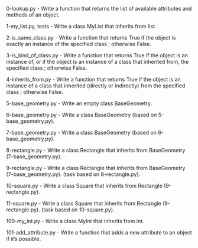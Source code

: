 0-lookup.py - Write a function that returns the list of available attributes and methods of an object.

1-my_list.py, tests - Write a class MyList that inherits from list.

2-is_same_class.py - Write a function that returns True if the object is exactly an instance of the specified class ; otherwise False.

3-is_kind_of_class.py - Write a function that returns True if the object is an instance of, or if the object is an instance of a class that inherited from, the specified class ; otherwise False.

4-inherits_from.py - Write a function that returns True if the object is an instance of a class that inherited (directly or indirectly) from the specified class ; otherwise False.

5-base_geometry.py - Write an empty class BaseGeometry.

6-base_geometry.py - Write a class BaseGeometry (based on 5-base_geometry.py).

7-base_geometry.py - Write a class BaseGeometry (based on 6-base_geometry.py).

8-rectangle.py - Write a class Rectangle that inherits from BaseGeometry (7-base_geometry.py).

9-rectangle.py - Write a class Rectangle that inherits from BaseGeometry (7-base_geometry.py). (task based on 8-rectangle.py).

10-square.py - Write a class Square that inherits from Rectangle (9-rectangle.py).

11-square.py - Write a class Square that inherits from Rectangle (9-rectangle.py). (task based on 10-square.py).

100-my_int.py - Write a class MyInt that inherits from int.

101-add_attribute.py - Write a function that adds a new attribute to an object if it’s possible.
